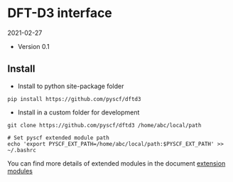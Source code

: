 DFT-D3 interface
================

2021-02-27

* Version 0.1

Install
-------
* Install to python site-package folder
```
pip install https://github.com/pyscf/dftd3
```

* Install in a custom folder for development
```
git clone https://github.com/pyscf/dftd3 /home/abc/local/path

# Set pyscf extended module path
echo 'export PYSCF_EXT_PATH=/home/abc/local/path:$PYSCF_EXT_PATH' >> ~/.bashrc
```

You can find more details of extended modules in the document
[extension modules](http://pyscf.org/pyscf/install.html#extension-modules)

